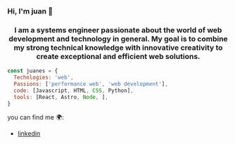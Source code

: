 ### Hi, I'm juan 👋 

<h3 align="center">I am a systems engineer passionate about the world of web development and technology in general. My goal is to combine my strong technical knowledge with innovative creativity to create exceptional and efficient web solutions.</h3>

```javascript
const juanes = {
  Technlogies: 'web',
  Passions: ['performance web', 'web development'],
  code: [Javascript, HTML, CSS, Python],
  tools: [React, Astro, Node, ],
}
```

you can find me 🌍:
- [linkedin](www.linkedin.com/in/juan-estebananaya-martínez)


<!--
**juanes96/juanes96** is a ✨ _special_ ✨ repository because its `README.md` (this file) appears on your GitHub profile.

Here are some ideas to get you started:

- 🔭 I’m currently working on ...
- 🌱 I’m currently learning ...
- 👯 I’m looking to collaborate on ...
- 🤔 I’m looking for help with ...
- 💬 Ask me about ...
- 📫 How to reach me: ...
- 😄 Pronouns: ...
- ⚡ Fun fact: ...
-->
